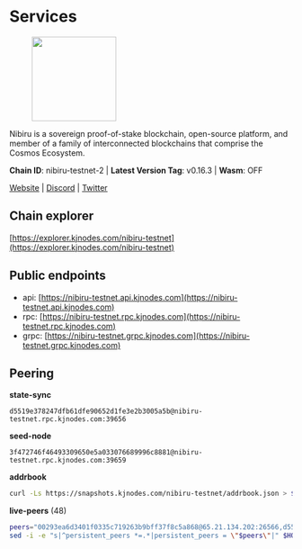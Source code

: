 # Services

<figure><img src="https://raw.githubusercontent.com/kj89/testnet_manuals/main/pingpub/logos/nibiru.png" width="150" alt=""><figcaption></figcaption></figure>

Nibiru is a sovereign proof-of-stake blockchain, open-source platform,  and member of a family of interconnected blockchains that comprise the Cosmos Ecosystem.

**Chain ID**: nibiru-testnet-2 | **Latest Version Tag**: v0.16.3 | **Wasm**: OFF

[Website](https://nibiru.fi) | [Discord](https://discord.gg/nibiru) | [Twitter](https://twitter.com/NibiruChain)




## Chain explorer
[https://explorer.kjnodes.com/nibiru-testnet](https://explorer.kjnodes.com/nibiru-testnet)

## Public endpoints

* api: [https://nibiru-testnet.api.kjnodes.com](https://nibiru-testnet.api.kjnodes.com)
* rpc: [https://nibiru-testnet.rpc.kjnodes.com](https://nibiru-testnet.rpc.kjnodes.com)
* grpc: [https://nibiru-testnet.grpc.kjnodes.com](https://nibiru-testnet.grpc.kjnodes.com)

## Peering

**state-sync**

```text
d5519e378247dfb61dfe90652d1fe3e2b3005a5b@nibiru-testnet.rpc.kjnodes.com:39656
```

**seed-node**

```text
3f472746f46493309650e5a033076689996c8881@nibiru-testnet.rpc.kjnodes.com:39659
```

**addrbook**
```bash
curl -Ls https://snapshots.kjnodes.com/nibiru-testnet/addrbook.json > $HOME/.nibid/config/addrbook.json
```

**live-peers** (48)
```bash
peers="00293ea6d3401f0335c719263b9bff37f8c5a868@65.21.134.202:26566,d5519e378247dfb61dfe90652d1fe3e2b3005a5b@65.109.68.190:39656,e55d8746ad30e0d11ebe0aa3792c46713375edcc@135.181.2.104:26656,f954aa5295a580fabd53fdd4331a625645b190e2@194.60.201.17:26656,d7185d6b0d6a7dbe8c45e1fddfa0165dfdba01c0@38.242.150.132:39656,92845d4150aaf87fc1a6f4a53d8fe545ae44fc9d@86.48.16.205:39656,3939da5da8d8a31e6af2cb6d7bdcb222ff2487eb@65.109.14.69:39656,b57a9c1e7c0f597c9ef6a47cc361094f95a22b84@192.9.134.157:27656,a94ef19317c0b592cc3d6ac10501d0f4fc099d47@85.173.113.198:21656,f5dcecad06399db3658bfadc2e3d2e8533305d13@135.125.214.61:26656,2e2a71b2fc86986a7940df724ce100c45cca3649@66.94.104.184:26657,7e75b2249d088a4dfc3b33f386c316cb47366d2b@195.3.221.48:11656,d2b6baed49aa475eb6ec5958bfbca30a61363b86@154.53.52.212:26657,ff60133778ab80489636a81ec861b508e6d6aca4@34.168.169.45:26656,0a7257f77c3c3176bbc69d548f183abe8c2aa4de@84.46.247.0:26656,438701ce016699880f9073c6b99f71d17309d820@154.53.52.215:26657,09de7d3f5acc5e421247a582aa50d601571415fb@38.242.202.200:26656,24016cec78971d7ecae24fd99ac16655e6332eb8@66.94.102.176:26657,50f70faf399aac827000458d49cdf4ea18f4fb82@95.217.163.250:26656,719e5c2c79f027c65514d70e0f08d754119a6f0c@45.10.154.246:26656,a71248b62555f3271df17fb476475cfc7db89275@84.46.240.197:26656,d40bd2a7a5d3dc525e66be78a2bdaf1ff0bc1957@95.214.55.25:29656,b502caa5e8071c14179c562a328bb2a096f6b44a@141.94.139.233:30656,a575313137ddc0dae09fc79ad5558f2ca25867af@199.175.98.114:26656,5c2a752c9b1952dbed075c56c600c3a79b58c395@195.3.220.140:27046,39429c00e9d451a5a449deec38067bea37a8e43c@164.92.122.128:26656,07ceb2307fe81146cd14acadc04d5592e9949474@38.242.252.41:26656,ab64ebbd39034df6f28fd644e245ed44fba86f70@149.102.143.231:26656,2994d6169f362952fabe420922f70293d77a7567@38.242.159.204:26656,62f26443c930a02f3e166b9db4ecd37b65b042f2@49.12.8.255:26656,5767cde760985a14aba0daeec694ecdae6f787e9@154.53.36.184:26657,63903e6cc8e3c8dd2144caaa7d0249edf526148d@38.242.142.76:39656,8e395e5a6082503480bde92720674546f4f1df36@135.181.208.169:26656,05a0d8e8714f5d43d0c8bb1806c71856418389cb@38.242.159.179:26656,aa882f345fd3febd66f0693d4525a537bdaa35ec@194.233.67.92:39656,8213f67d6cdeaf11742f5d454d4d687023ef2941@5.9.61.237:21656,af28dcb4d18190541fca8ab2dfa9a677a30207a1@38.242.159.181:26656,5a868d18a5046b715ee726a45b680a68f92bafcb@149.102.136.149:27656,bd5ec98a09b278a01f1f1a201ba22eea807d2731@65.21.170.3:36656,627e39156fc505e60eb5e40402038218cf368a20@90.188.59.213:26656,083b71353384d1e4e0175c0950c359ce9e22792c@154.53.40.178:39656,e63604bb6323eaafb02a72cb825d770fd7f1998c@65.109.70.23:19856,ef2054e75d5c90c71c5bc7d87485acc94fb2d117@45.94.58.203:26656,e954a96fc762187ec46feb3b725bcac9aa36403e@38.242.159.236:26656,902bf4fccca9cf97621800e39774c7b7d422ebd0@109.205.180.239:39656,ab5a794451f4b19055300f692160f4f20d55a891@82.208.21.81:26656,656465577c4a24380265725e17bffcd13816d6bc@84.46.246.196:26656,5eecfdf089428a5a8e52d05d18aae1ad8503d14c@65.108.141.109:19656"
sed -i -e "s|^persistent_peers *=.*|persistent_peers = \"$peers\"|" $HOME/.nibid/config/config.toml
```
